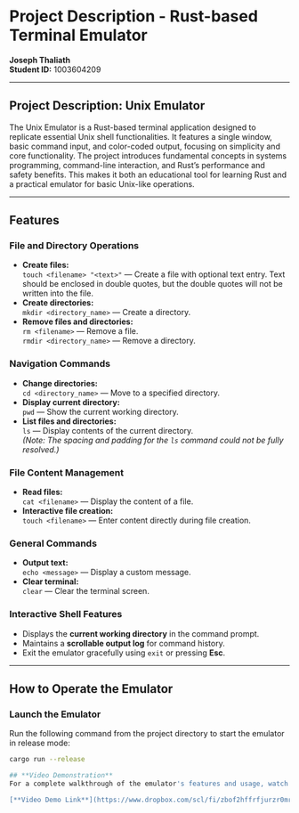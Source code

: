 # Project Description - Rust-based Terminal Emulator

**Joseph Thaliath**  
**Student ID:** 1003604209  

---

## **Project Description: Unix Emulator**

The Unix Emulator is a Rust-based terminal application designed to replicate essential Unix shell functionalities. It features a single window, basic command input, and color-coded output, focusing on simplicity and core functionality. The project introduces fundamental concepts in systems programming, command-line interaction, and Rust’s performance and safety benefits. This makes it both an educational tool for learning Rust and a practical emulator for basic Unix-like operations.

---

## **Features**

### **File and Directory Operations**
- **Create files:**  
  `touch <filename> "<text>"` — Create a file with optional text entry. Text should be enclosed in double quotes, but the double quotes will not be written into the file.  
- **Create directories:**  
  `mkdir <directory_name>` — Create a directory.
- **Remove files and directories:**  
  `rm <filename>` — Remove a file.  
  `rmdir <directory_name>` — Remove a directory.

### **Navigation Commands**
- **Change directories:**  
  `cd <directory_name>` — Move to a specified directory.
- **Display current directory:**  
  `pwd` — Show the current working directory.
- **List files and directories:**  
  `ls` — Display contents of the current directory.  
  *(Note: The spacing and padding for the `ls` command could not be fully resolved.)*

### **File Content Management**
- **Read files:**  
  `cat <filename>` — Display the content of a file.  
- **Interactive file creation:**  
  `touch <filename>` — Enter content directly during file creation.

### **General Commands**
- **Output text:**  
  `echo <message>` — Display a custom message.  
- **Clear terminal:**  
  `clear` — Clear the terminal screen.

### **Interactive Shell Features**
- Displays the **current working directory** in the command prompt.
- Maintains a **scrollable output log** for command history.
- Exit the emulator gracefully using `exit` or pressing **Esc**.

---

## **How to Operate the Emulator**

### **Launch the Emulator**
Run the following command from the project directory to start the emulator in release mode:  

```bash
cargo run --release

## **Video Demonstration**  
For a complete walkthrough of the emulator's features and usage, watch the video demo:  

[**Video Demo Link**](https://www.dropbox.com/scl/fi/zbof2hffrfjurzr0mrqnh/Video-Demo-ECE-1724.mov?rlkey=pil1sl0myysywkxbuhmws4ad3&st=yuo3i5uq&dl=0)

